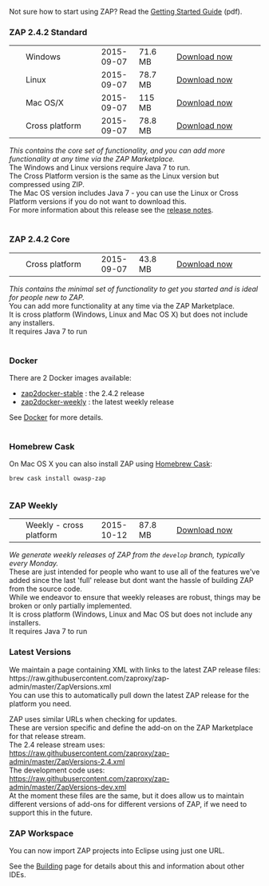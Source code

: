 Not sure how to start using ZAP? Read the [Getting Started Guide](https://github.com/zaproxy/zaproxy/releases/download/2.4.0/ZAPGettingStartedGuide-2.4.pdf) (pdf).

### ZAP 2.4.2 Standard

<table width='80%'>
<tr>
<td width='5%'></td><td width='30%'>Windows</td><td width='15%'>2015-09-07</td><td width='15%'>71.6 MB</td><td><a href='https://github.com/zaproxy/zaproxy/releases/download/2.4.2/ZAP_2.4.2_Windows.exe'>Download now</a></td>
</tr>
<tr>
<td width='5%'></td><td width='30%'>Linux</td><td width='15%'>2015-09-07</td><td width='15%'>78.7 MB</td><td><a href='https://github.com/zaproxy/zaproxy/releases/download/2.4.2/ZAP_2.4.2_Linux.tar.gz'>Download now</a></td>
</tr>
<tr>
<td width='5%'></td><td width='30%'>Mac OS/X</td><td width='15%'>2015-09-07</td><td width='15%'>115 MB</td><td><a href='https://github.com/zaproxy/zaproxy/releases/download/2.4.2/ZAP_2.4.2_Mac_OS_X.dmg'>Download now</a></td>
</tr>
<tr>
<td width='5%'></td><td width='30%'>Cross platform</td><td width='15%'>2015-09-07</td><td width='15%'>78.8 MB</td><td><a href='https://github.com/zaproxy/zaproxy/releases/download/2.4.2/ZAP_2.4.2_Cross_Platform.zip'>Download now</a></td>
</tr>




</table>

_This contains the core set of functionality, and you can add more functionality at any time via the ZAP Marketplace._<br>
The Windows and Linux versions require Java 7 to run.<br>
The Cross Platform version is the same as the Linux version but compressed using ZIP.<br>
The Mac OS version includes Java 7 - you can use the Linux or Cross Platform versions if you do not want to download this.<br>
For more information about this release see the <a href='https://github.com/zaproxy/zap-core-help/wiki/HelpReleases2_4_2'>release notes</a>.<br>
<br>
<h3>ZAP 2.4.2 Core</h3>

<table width='80%'>
<tr>
<td width='5%'></td><td width='30%'>Cross platform</td><td width='15%'>2015-09-07</td><td width='15%'>43.8 MB</td><td><a href='https://github.com/zaproxy/zaproxy/releases/download/2.4.2/ZAP_2.4.2_Core.tar.gz'>Download now</a></td>
</tr>
</table>

<i>This contains the minimal set of functionality to get you started and is ideal for people new to ZAP.</i><br>
You can add more functionality at any time via the ZAP Marketplace.<br>
It is cross platform (Windows, Linux and Mac OS X) but does not include any installers.<br>
It requires Java 7 to run<br>
<br>
<h3>Docker</h3>

There are 2 Docker images available:<br>
<ul><li><a href='https://registry.hub.docker.com/u/owasp/zap2docker-stable/'>zap2docker-stable</a> : the 2.4.2 release<br>
</li><li><a href='https://registry.hub.docker.com/u/owasp/zap2docker-weekly/'>zap2docker-weekly</a> : the latest weekly release</li></ul>

See <a href='Docker'>Docker</a> for more details.<br>
<br>
<h3>Homebrew Cask</h3>
On Mac OS X you can also install ZAP using <a href='http://caskroom.io/'>Homebrew Cask</a>:<br>
<pre><code>brew cask install owasp-zap<br>
</code></pre>

<h3>ZAP Weekly</h3>

<table width='80%'>
<tr>
<td width='5%'></td><td width='30%'>Weekly - cross platform</td><td width='15%'>2015-10-12</td><td width='15%'>87.8 MB</td><td><a href='https://github.com/zaproxy/zaproxy/releases/download/w2015-10-12/ZAP_WEEKLY_D-2015-10-12.zip'>Download now</a></td>
</tr>
</table>

<i>We generate weekly releases of ZAP from the `develop` branch, typically every Monday.</i><br>
These are just intended for people who want to use all of the features we've added since the last 'full' release but dont want the hassle of building ZAP from the source code.<br>
While we endeavor to ensure that weekly releases are robust, things may be broken or only partially implemented.<br>
It is cross platform (Windows, Linux and Mac OS but does not include any installers.<br>
It requires Java 7 to run<br>

<h3>Latest Versions</h3>
We maintain a page containing XML with links to the latest ZAP release files: https://raw.githubusercontent.com/zaproxy/zap-admin/master/ZapVersions.xml<br>
You can use this to automatically pull down the latest ZAP release for the platform you need.

ZAP uses similar URLs when checking for updates.<br>
These are version specific and define the add-on on the ZAP Marketplace for that release stream.<br>
The 2.4 release stream uses: https://raw.githubusercontent.com/zaproxy/zap-admin/master/ZapVersions-2.4.xml<br>
The development code uses: https://raw.githubusercontent.com/zaproxy/zap-admin/master/ZapVersions-dev.xml<br>
At the moment these files are the same, but it does allow us to maintain different versions of add-ons for different versions of ZAP, if we need to support this in the future.

<h3>ZAP Workspace</h3>
You can now import ZAP projects into Eclipse using just one URL.

See the [Building](Building) page for details about this and information about other IDEs.